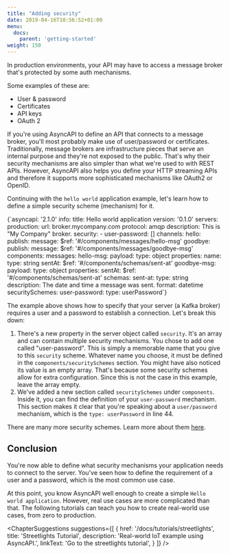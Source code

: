 ```yaml
---
title: "Adding security"
date: 2019-04-16T10:56:52+01:00
menu:
  docs:
    parent: 'getting-started'
weight: 150
---
```


In production environments, your API may have to access a message broker that's protected by some auth mechanisms. 

Some examples of these are:
* User & password
* Certificates
* API keys
* OAuth 2

If you're using AsyncAPI to define an API that connects to a message broker, you'll most probably make use of user/password or certificates. Traditionally, message brokers are infrastructure pieces that serve an internal purpose and they're not exposed to the public. That's why their security mechanisms are also simpler than what we're used to with REST APIs. However, AsyncAPI also helps you define your HTTP streaming APIs and therefore it supports more sophisticated mechanisms like OAuth2 or OpenID.

Continuing with the `hello world` application example, let's learn how to define a simple security scheme (mechanism) for it.

<CodeBlock highlightedLines={[10,11,42,43,44]}>
{`asyncapi: '2.1.0'
info:
  title: Hello world application
  version: '0.1.0'
servers:
  production:
    url: broker.mycompany.com
    protocol: amqp
    description: This is "My Company" broker.
    security:
      - user-password: []
channels:
  hello:
    publish:
      message:
        $ref: '#/components/messages/hello-msg'
  goodbye:
    publish:
      message:
        $ref: '#/components/messages/goodbye-msg'
components:
  messages:
    hello-msg:
      payload:
        type: object
        properties:
          name:
            type: string
          sentAt:
            $ref: '#/components/schemas/sent-at'
    goodbye-msg:
      payload:
        type: object
        properties:
          sentAt:
            $ref: '#/components/schemas/sent-at'
  schemas:
    sent-at:
      type: string
      description: The date and time a message was sent.
      format: datetime
  securitySchemes:
    user-password:
      type: userPassword`}
</CodeBlock>

The example above shows how to specify that your server (a Kafka broker) requires a user and a password to establish a connection. Let's break this down:

1. There's a new property in the server object called `security`. It's an array and can contain multiple security mechanisms. You chose to add one called "user-password". This is simply a memorable name that you give to this `security` scheme. Whatever name you choose, it must be defined in the `components/securitySchemes` section. You might have also noticed its value is an empty array. That's because some security schemes allow for extra configuration. Since this is not the case in this example, leave the array empty.
2. We've added a new section called `securitySchemes` under `components`. Inside it, you can find the definition of your `user-password` mechanism. This section makes it clear that you're speaking about a `user/password` mechanism, which is the `type: userPassword` in line 44.

<Remember title="Hint">

There are many more security schemes. Learn more about them <a href="/docs/specifications/2.1.0/#securitySchemeObject" className="text-teal-600 font-medium hover:underline">here</a>.

</Remember>

## Conclusion

You're now able to define what security mechanisms your application needs to connect to the server. You've seen how to define the requirement of a user and a password, which is the most common use case.

At this point, you know AsyncAPI well enough to create a simple `Hello world application`. However, real use cases are more complicated than that. The following tutorials can teach you how to create real-world use cases, from zero to production.

<ChapterSuggestions
  suggestions={[
    {
      href: '/docs/tutorials/streetlights',
      title: 'Streetlights Tutorial',
      description: 'Real-world IoT example using AsyncAPI.',
      linkText: 'Go to the streetlights tutorial',
    }
  ]}
/>
